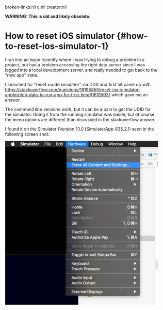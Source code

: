 broken-links:nil c:nil creator:nil

**WARNING: This is old and likely obsolete.**

How to reset iOS simulator {#how-to-reset-ios-simulator-1}
==========================

I ran into an issue recently where I was trying to debug a problem in a project, but had a problem accessing the right data server since I was logged into a local development server, and really needed to get back to the \"new app\" state.

I searched for \"reset xcode simulator\" via DDG and first hit came up with <https://stackoverflow.com/questions/16195859/reset-ios-simulator-application-data-to-run-app-for-first-time#16195931> which gave me an answer.

The command line versions work, but it can be a pain to get the UDID for the simulator. Doing it from the running simulator was easier, but of course the menu options are different than discussed in the stackoverflow answer.

I found it on the Simulator (Version 10.0 (SimulatorApp-835.2.1) seen in the following screen shot:

![Reset IOS Simulator Screenshot](../../../images/reset-ios-simulator.png)
